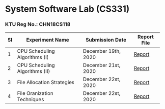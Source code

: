 # System Software Lab (CS331)

### KTU Reg No.: CHN18CS118

| SI  | Experiment Name                | Submission Date     | Report File                                                                       |
| --- | ------------------------------ | ------------------- | --------------------------------------------------------------------------------- |
| 1   | CPU Scheduling Algorithms (I)  | December 19th, 2020 | [Report](https://github.com/ceccs18c59/cs331/blob/main/Experiment%201/report.pdf) |
| 2   | CPU Scheduling Algorithms (II) | December 21st, 2020 | [Report](https://github.com/ceccs18c59/cs331/blob/main/Experiment%202/report.pdf) |
| 3   | File Allocation Strategies     | December 22st, 2020 | [Report](https://github.com/ceccs18c59/cs331/blob/main/Experiment%203/report.pdf) |
| 4   | File Oranization Techniques    | December 22st, 2020 | [Report](https://github.com/ceccs18c59/cs331/blob/main/Experiment%204/report.pdf) |
